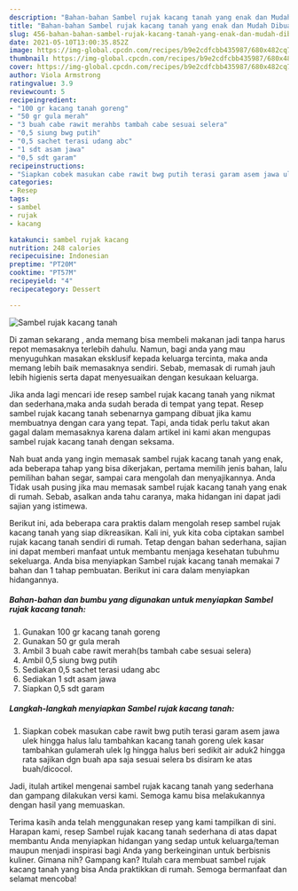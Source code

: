 ```yaml
---
description: "Bahan-bahan Sambel rujak kacang tanah yang enak dan Mudah Dibuat"
title: "Bahan-bahan Sambel rujak kacang tanah yang enak dan Mudah Dibuat"
slug: 456-bahan-bahan-sambel-rujak-kacang-tanah-yang-enak-dan-mudah-dibuat
date: 2021-05-10T13:00:35.852Z
image: https://img-global.cpcdn.com/recipes/b9e2cdfcbb435987/680x482cq70/sambel-rujak-kacang-tanah-foto-resep-utama.jpg
thumbnail: https://img-global.cpcdn.com/recipes/b9e2cdfcbb435987/680x482cq70/sambel-rujak-kacang-tanah-foto-resep-utama.jpg
cover: https://img-global.cpcdn.com/recipes/b9e2cdfcbb435987/680x482cq70/sambel-rujak-kacang-tanah-foto-resep-utama.jpg
author: Viola Armstrong
ratingvalue: 3.9
reviewcount: 5
recipeingredient:
- "100 gr kacang tanah goreng"
- "50 gr gula merah"
- "3 buah cabe rawit merahbs tambah cabe sesuai selera"
- "0,5 siung bwg putih"
- "0,5 sachet terasi udang abc"
- "1 sdt asam jawa"
- "0,5 sdt garam"
recipeinstructions:
- "Siapkan cobek masukan cabe rawit bwg putih terasi garam asem jawa ulek hingga halus lalu tambahkan kacang tanah goreng ulek kasar tambahkan gulamerah ulek lg hingga halus beri sedikit air aduk2 hingga rata sajikan dgn buah apa saja sesuai selera bs disiram ke atas buah/dicocol."
categories:
- Resep
tags:
- sambel
- rujak
- kacang

katakunci: sambel rujak kacang 
nutrition: 248 calories
recipecuisine: Indonesian
preptime: "PT20M"
cooktime: "PT57M"
recipeyield: "4"
recipecategory: Dessert

---
```



![Sambel rujak kacang tanah](https://img-global.cpcdn.com/recipes/b9e2cdfcbb435987/680x482cq70/sambel-rujak-kacang-tanah-foto-resep-utama.jpg)

Di zaman  sekarang , anda memang bisa membeli makanan jadi tanpa harus repot memasaknya terlebih dahulu. Namun, bagi anda yang mau menyuguhkan masakan eksklusif kepada keluarga tercinta, maka anda memang lebih baik memasaknya sendiri. Sebab, memasak di rumah jauh lebih higienis serta dapat menyesuaikan dengan kesukaan keluarga.

Jika anda lagi mencari ide resep sambel rujak kacang tanah yang nikmat dan sederhana,maka anda sudah berada di tempat yang tepat. Resep sambel rujak kacang tanah  sebenarnya gampang dibuat jika kamu membuatnya dengan cara yang tepat. Tapi, anda tidak perlu takut akan gagal dalam memasaknya 
karena dalam artikel ini kami akan mengupas sambel rujak kacang tanah dengan seksama.  



Nah buat anda yang ingin memasak sambel rujak kacang tanah yang enak, ada beberapa tahap yang bisa dikerjakan, pertama memilih jenis bahan, lalu pemilihan bahan segar, sampai cara mengolah dan menyajikannya. Anda Tidak usah pusing jika mau memasak sambel rujak kacang tanah yang enak di rumah. Sebab, asalkan anda  tahu caranya, maka hidangan ini dapat jadi sajian yang istimewa.

Berikut ini, ada beberapa cara praktis  dalam mengolah resep sambel rujak kacang tanah yang siap dikreasikan. Kali ini, yuk kita coba ciptakan sambel rujak kacang tanah sendiri di rumah. Tetap dengan bahan sederhana, sajian ini dapat memberi manfaat untuk membantu menjaga kesehatan tubuhmu sekeluarga. Anda bisa menyiapkan Sambel rujak kacang tanah memakai 7 bahan dan 1 tahap pembuatan. Berikut ini cara dalam menyiapkan hidangannya.

<!--inarticleads1-->

##### Bahan-bahan dan bumbu yang digunakan untuk menyiapkan Sambel rujak kacang tanah:

1. Gunakan 100 gr kacang tanah goreng
1. Gunakan 50 gr gula merah
1. Ambil 3 buah cabe rawit merah(bs tambah cabe sesuai selera)
1. Ambil 0,5 siung bwg putih
1. Sediakan 0,5 sachet terasi udang abc
1. Sediakan 1 sdt asam jawa
1. Siapkan 0,5 sdt garam




<!--inarticleads2-->

##### Langkah-langkah menyiapkan Sambel rujak kacang tanah:

1. Siapkan cobek masukan cabe rawit bwg putih terasi garam asem jawa ulek hingga halus lalu tambahkan kacang tanah goreng ulek kasar tambahkan gulamerah ulek lg hingga halus beri sedikit air aduk2 hingga rata sajikan dgn buah apa saja sesuai selera bs disiram ke atas buah/dicocol.




Jadi, itulah artikel mengenai  sambel rujak kacang tanah  yang sederhana dan gampang dilakukan versi kami. Semoga kamu bisa melakukannya dengan hasil yang memuaskan. 

Terima kasih anda telah menggunakan resep yang kami tampilkan di sini. Harapan kami, resep  Sambel rujak kacang tanah sederhana di atas dapat membantu Anda menyiapkan hidangan yang sedap untuk keluarga/teman maupun menjadi inspirasi bagi Anda yang berkeinginan untuk berbisnis kuliner. Gimana nih? Gampang kan? Itulah cara membuat sambel rujak kacang tanah yang bisa Anda praktikkan di rumah. Semoga bermanfaat dan selamat mencoba!

